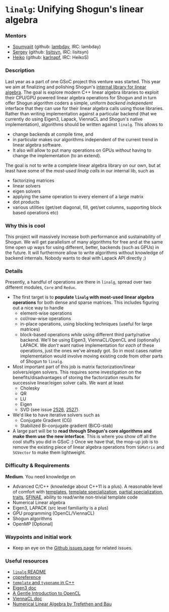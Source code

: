 # `linalg`: Unifying Shogun's linear algebra

### Mentors
 * [Soumyajit](Soumyajit%20De%20[Rahul]) (github: [lambday](https://github.com/lambday), IRC: lambday)
 * [Sergey](Sergey%20Lisitsyn) (github: [lisitsyn](https://github.com/lisitsyn), IRC: lisitsyn)
 * [Heiko](Heiko%20Strathmann) (github: [karlnapf](https://github.com/karlnapf), IRC: HeikoS)

### Description
Last year as a part of one GSoC project this venture was started. This year we aim at finalizing and polishing Shogun's [internal library for linear algebra](README_linalg). The goal is explore modern C++ linear algebra libraries to exploit their CPU/GPU powered linear algebra operations for Shogun and in turn offer Shogun algorithm coders a simple, uniform *backend independent* interface that they can use for their linear algebra calls using those libraries. Rather than writing implementation against a particular backend (that we currently do using Eigen3, Lapack, ViennaCL and Shogun's native implementation), algorithms should be written against `linalg`. This allows to
- change backends at compile time, and 
- in particular makes our algorithms independent of the current trend in linear algebra software. 
- It also will allow to put many operations on GPUs *without* having to change the implementation (to an extend).

The goal is not to write a complete linear algebra library on our own, but at least have some of the *most-used linalg calls* in our internal lib, such as
 * factorizing matrices
 * linear solvers
 * eigen solvers
 * applying the same operation to every element of a large matrix
 * dot products
 * various utilities (get/set diagonal, fill, get/set columns, supporting block based operations etc)

### Why this is cool
This project will massively increase both performance and sustainability of Shogun. We will get parallelism of many algorithms for free and at the same time open up ways for using different, better, backends (such as GPUs) in the future. It will furthermore allow to write algorithms without knowledge of backend internals. Nobody wants to deal with Lapack API directly ;)

### Details
Presently, a handful of operations are there in `linalg`, spread over two different modules, `Core` and `Redux`.
 * The first target is to **populate `linalg` with most-used linear algebra operations** for both dense and sparse matrices. This includes figuring out a nice way to handle 
    * element-wise operations
    * col/row-wise operations 
    * in-place operations, using blocking techniques (useful for large matrices)
    * block-based operations 
*while* using different third party/native backend. We'll be using Eigen3, ViennaCL/OpenCL and (optionally) LAPACK. We *don't* want native implementation for *each* of these operations, just the ones we've already got. So in most cases native implementation would involve moving existing code from other parts of Shogun to `linalg`. 
 * Most important part of this job is matrix factorization/linear solvers/eigen solvers. This requires some investigation on the benefits/disadvantages of storing the factorization results for successive linear/eigen solver calls. We want at least 
    * Cholesky
    * QR
    * LU
    * Eigen
    * SVD
(see issue [2526](https://github.com/shogun-toolbox/shogun/issues/2526), [2527](https://github.com/shogun-toolbox/shogun/issues/2527)).
 * We'd like to have iterative solvers such as 
    * Conjugate Gradient (CG)
    * Stabilized Bi-conjugate gradient (BiCG-stab)
 * A large part will be to **read through Shogun's core algorithms and make them use the new interface**. This is where you show off all the cool stuffs you did in GSoC :) Once we have that, the mop-up job is to remove the existing piece of linear algebra operations from `SGMatrix` and `SGVector` to make them lightweight.

### Difficulty & Requirements
**Medium**. You need knowledge on
 * Advanced C/C++ (knowledge about C++11 is a plus). A reasonable level of comfort with [templates](http://en.cppreference.com/w/cpp/language/templates), [template specialization](http://en.cppreference.com/w/cpp/language/template_specialization), [partial specialization](http://en.cppreference.com/w/cpp/language/partial_specialization), [traits](http://accu.org/index.php/journals/442), [SFINAE](http://en.cppreference.com/w/cpp/language/sfinae), ability to read/write non-trivial template code
 * Numerical Linear algebra
 * Eigen3, LAPACK (src level familiarity is a plus)
 * GPU programming (OpenCL/ViennaCL)
 * Shogun algorithms
 * OpenMP [Optional]

### Waypoints and initial work
 * Keep an eye on the [Github issues page](https://github.com/shogun-toolbox/shogun/issues) for related issues.

### Useful resources
 * [`linalg` README](https://github.com/shogun-toolbox/shogun/wiki/README_linalg)
 * [cppreference](http://en.cppreference.com/w/)
 * [`template` and `typename` in C++](http://eigen.tuxfamily.org/dox/TopicTemplateKeyword.html)
 * [Eigen3 doc](http://eigen.tuxfamily.org/dox/index.html)
 * [A Gentle Introduction to OpenCL](http://www.drdobbs.com/parallel/a-gentle-introduction-to-opencl/231002854)
 * [ViennaCL doc](http://viennacl.sourceforge.net/doc/)
 * [Numerical Linear Algebra by Trefethen and Bau](https://javierolivares.files.wordpress.com/2009/04/numerical-linear-algebra-trefethenbau.pdf)